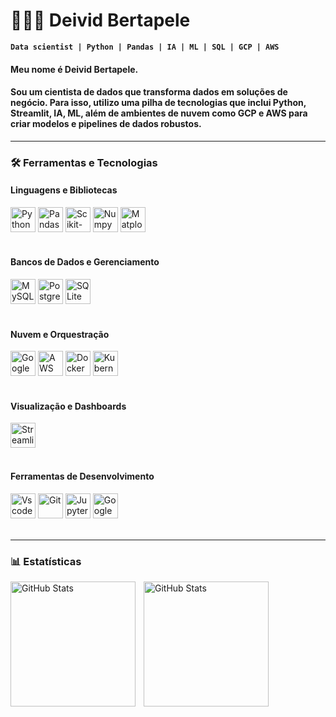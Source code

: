 # 👩🏻‍💻 Deivid Bertapele

**`Data scientist | Python | Pandas | IA | ML | SQL | GCP | AWS`**

#### Meu nome é Deivid Bertapele. 

#### Sou um cientista de dados que transforma dados em soluções de negócio. Para isso, utilizo uma pilha de tecnologias que inclui Python, Streamlit, IA, ML, além de ambientes de nuvem como GCP e AWS para criar modelos e pipelines de dados robustos.
---

### 🛠️ Ferramentas e Tecnologias

#### Linguagens e Bibliotecas
<div align="left">
  <img src="https://cdn.jsdelivr.net/gh/devicons/devicon@latest/icons/python/python-original.svg" alt="Python" width="40" height="40"/>
  <img src="https://cdn.jsdelivr.net/gh/devicons/devicon@latest/icons/pandas/pandas-original.svg" alt="Pandas" width="40" height="40"/>
  <img src="https://cdn.jsdelivr.net/gh/devicons/devicon@latest/icons/scikitlearn/scikitlearn-original.svg" alt="Scikit-learn" width="40" height="40"/>
  <img src="https://cdn.jsdelivr.net/gh/devicons/devicon@latest/icons/numpy/numpy-original.svg" alt="Numpy" width="40" height="40"/>
  <img src="https://cdn.jsdelivr.net/gh/devicons/devicon@latest/icons/matplotlib/matplotlib-original-wordmark.svg" alt="Matplotlib" width="40" height="40"/>

</div>
<br/>

#### Bancos de Dados e Gerenciamento
<div align="left">
  <img src="https://cdn.jsdelivr.net/gh/devicons/devicon@latest/icons/mysql/mysql-original-wordmark.svg" alt="MySQL" width="40" height="40"/>
  <img src="https://cdn.jsdelivr.net/gh/devicons/devicon@latest/icons/postgresql/postgresql-original-wordmark.svg" alt="PostgreSQL" width="40" height="40"/>
  <img src="https://cdn.jsdelivr.net/gh/devicons/devicon@latest/icons/sqlite/sqlite-original.svg" alt="SQLite" width="40" height="40"/>
</div>
<br/>

#### Nuvem e Orquestração
<div align="left">
  <img src="https://cdn.jsdelivr.net/gh/devicons/devicon@latest/icons/googlecloud/googlecloud-original.svg" alt="Google Cloud" width="40" height="40"/>
  <img src="https://cdn.jsdelivr.net/gh/devicons/devicon@latest/icons/amazonwebservices/amazonwebservices-plain-wordmark.svg" alt="AWS" width="40" height="40"/>
  <img src="https://cdn.jsdelivr.net/gh/devicons/devicon@latest/icons/docker/docker-original-wordmark.svg" alt="Docker" width="40" height="40"/>
  <img src="https://cdn.jsdelivr.net/gh/devicons/devicon@latest/icons/kubernetes/kubernetes-plain-wordmark.svg" alt="Kubernetes" width="40" height="40"/>
</div>
<br/>

#### Visualização e Dashboards
<div align="left">
  <img src="https://cdn.jsdelivr.net/gh/devicons/devicon@latest/icons/streamlit/streamlit-original.svg" alt="Streamlit" width="40" height="40"/>

</div>
<br/>

#### Ferramentas de Desenvolvimento
<div align="left">
  <img src="https://cdn.jsdelivr.net/gh/devicons/devicon@latest/icons/vscode/vscode-original-wordmark.svg" alt="Vscode" width="40" height="40"/>
  <img src="https://cdn.jsdelivr.net/gh/devicons/devicon@latest/icons/git/git-original.svg" alt="Git" width="40" height="40"/>
  <img src="https://cdn.jsdelivr.net/gh/devicons/devicon@latest/icons/jupyter/jupyter-original-wordmark.svg" alt="Jupyter" width="40" height="40"/>
  <img src="https://cdn.jsdelivr.net/gh/devicons/devicon@latest/icons/googlecolab/googlecolab-original.svg" alt="Google Colab" width="40" height="40"/>
</div>
<br/>

---

### 📊 Estatísticas

<p>
  <img 
    align="left" 
    alt="GitHub Stats" 
    height="200" 
    style="padding-right: 10px;" 
    src="https://github-readme-stats.vercel.app/api?username=Deivid-Bertapele&show_icons=true&theme=tokyonight&include_all_commits=true&locale=pt-br" 
  />

<img 
      align="left" 
      alt="GitHub Stats" 
      height="200" 
      src="https://github-readme-stats.vercel.app/api/top-langs/?username=Deivid-Bertapele&theme=tokyonight&layout=compact&custom_title=Tecnologias&langs_count=9" 
  />

</p>
